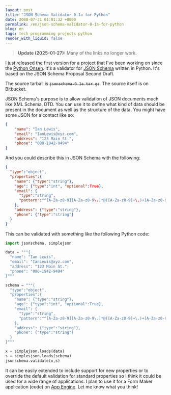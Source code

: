 ```yaml
---
layout: post
title: "JSON Schema Validator 0.1a for Python"
date: 2008-07-31 01:01:32 +0000
permalink: /en/json-schema-validator-0-1a-for-python
blog: en
tags: tech programming projects python
render_with_liquid: false
---
```


> **Update (2025-01-27):** Many of the links no longer work.

I just released the first version for a project that I've been working on since
the [Python Onsen](http://www.ianlewis.org/index.php/en/python-onsen). It's a
validator for [JSON Schema](https://json-schema.org/) written
in Python. It's based on the JSON Schema Proposal Second Draft.

The source tarball is ~~`jsonschema-0.1a.tar.gz`~~. The source itself is on
Bitbucket.

JSON Schema's purpose is to allow validation of JSON documents much like XML
Schema, DTD. You can use it to define what kind of data should be present in the
document as well as the structure of the data. You might have some JSON for a
contact like so:

```json
{
    "name": "Ian Lewis",
    "email": "IanLewis@xyz.com",
    "address": "123 Main St.",
    "phone": "080-1942-9494"
}
```

And you could describe this in JSON Schema with the following:

```json
{
  "type":"object",
  "properties":{
    "name": {"type":"string"},
    "age": {"type":"int", "optional":True},
    "email": {
      "type":"string",
      "pattern":"^[A-Za-z0-9][A-Za-z0-9\.]*@([A-Za-z0-9]+\.)+[A-Za-z0-9]+$"
    },
    "address": {"type":"string"},
    "phone": {"type":"string"}
  }
}
```

This can be validated with something like the following Python code:

```python
import jsonschema, simplejson

data = """{
  "name": "Ian Lewis",
  "email": "IanLewis@xyz.com",
  "address": "123 Main St.",
  "phone": "080-1942-9494"
}"""

schema = """{
  "type":"object",
  "properties":{
    "name": {"type":"string"},
    "age": {"type":"int", "optional":True},
    "email": {
      "type":"string",
      "pattern":"^[A-Za-z0-9][A-Za-z0-9\.]*@([A-Za-z0-9]+\.)+[A-Za-z0-9]+$"
    },
    "address": {"type":"string"},
    "phone": {"type":"string"}
  }
}"""

x = simplejson.loads(data)
s = simplesjson.loads(schema)
jsonschema.validate(x,s)
```

It can be easily extended to include support for new properties or to override
the default validation for standard properties so I think it could be used for
a wide range of applications. I plan to use it for a Form Maker application
(~~code~~) on [App Engine](https://cloud.google.com/appengine). Let me know
what you think!
